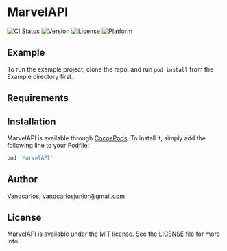 # MarvelAPI

[![CI Status](https://img.shields.io/travis/vandcarlosjunior@gmail.com/MarvelAPI.svg?style=flat)](https://travis-ci.org/vandcarlosjunior@gmail.com/MarvelAPI)
[![Version](https://img.shields.io/cocoapods/v/MarvelAPI.svg?style=flat)](https://cocoapods.org/pods/MarvelAPI)
[![License](https://img.shields.io/cocoapods/l/MarvelAPI.svg?style=flat)](https://cocoapods.org/pods/MarvelAPI)
[![Platform](https://img.shields.io/cocoapods/p/MarvelAPI.svg?style=flat)](https://cocoapods.org/pods/MarvelAPI)

## Example

To run the example project, clone the repo, and run `pod install` from the Example directory first.

## Requirements

## Installation

MarvelAPI is available through [CocoaPods](https://cocoapods.org). To install
it, simply add the following line to your Podfile:

```ruby
pod 'MarvelAPI'
```

## Author

Vandcarlos, vandcarlosjunior@gmail.com

## License

MarvelAPI is available under the MIT license. See the LICENSE file for more info.
